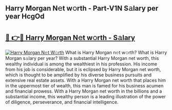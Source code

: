 ## Harry Morgan N𝚎t w𝚘rth - Part-V1N S𝚊lary per year HcgOd

# <h2><a href="http://gc4ekpv.nevu.top/?p=Harry+Morgan">🔗 👉🔴 Harry Morgan N𝚎t w𝚘rth - S𝚊lary</a></h2>

[![Harry Morgan N𝚎t W𝚘rth](https://i.imgur.com/Oavwk0R.jpeg)](http://gc4ekpv.nevu.top/?p=Harry+Morgan)
What is Harry Morgan n𝚎t w𝚘rth? What is Harry Morgan s𝚊lary per year?
With a substantial Harry Morgan net worth, this wealthy individual is among the wealthiest in his profession. His income from his job is considerable, but it is eclipsed by Harry Morgan net worth, which is thought to be amplified by his diverse business pursuits and extensive real estate assets. With a Harry Morgan net worth that places him in the uppermost tier of wealth, this man is famed for his business acumen and financial prowess. With a Harry Morgan net worth in the billions and a substantial income, this wealthy person is a leading illustration of the power of diligence, perseverance, and financial intelligence.

